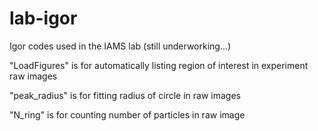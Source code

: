 # lab-igor
Igor codes used in the IAMS lab
(still underworking...)

"LoadFigures" is for automatically listing region of interest
in experiment raw images

"peak_radius" is for fitting radius of circle in raw images

"N_ring" is for counting number of particles in raw image

